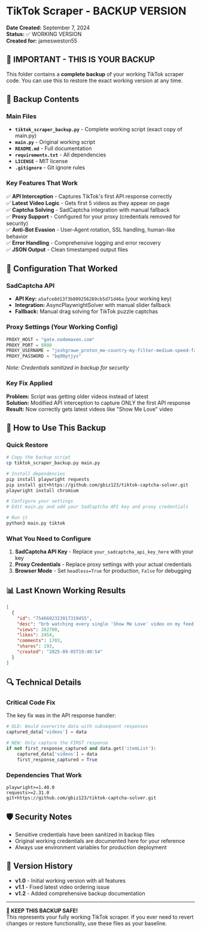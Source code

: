 # TikTok Scraper - BACKUP VERSION
**Date Created:** September 7, 2024  
**Status:** ✅ WORKING VERSION  
**Created for:** jamesweston55

## 🚨 IMPORTANT - THIS IS YOUR BACKUP
This folder contains a **complete backup** of your working TikTok scraper code. You can use this to restore the exact working version at any time.

## 📁 Backup Contents

### Main Files
- **`tiktok_scraper_backup.py`** - Complete working script (exact copy of main.py)
- **`main.py`** - Original working script  
- **`README.md`** - Full documentation
- **`requirements.txt`** - All dependencies
- **`LICENSE`** - MIT license
- **`.gitignore`** - Git ignore rules

### Key Features That Work
✅ **API Interception** - Captures TikTok's first API response correctly  
✅ **Latest Video Logic** - Gets first 5 videos as they appear on page  
✅ **Captcha Solving** - SadCaptcha integration with manual fallback  
✅ **Proxy Support** - Configured for your proxy (credentials removed for security)  
✅ **Anti-Bot Evasion** - User-Agent rotation, SSL handling, human-like behavior  
✅ **Error Handling** - Comprehensive logging and error recovery  
✅ **JSON Output** - Clean timestamped output files  

## 🔧 Configuration That Worked

### SadCaptcha API
- **API Key:** `a5afce8d13f3b809256269cb5d71d46a` (your working key)
- **Integration:** AsyncPlaywrightSolver with manual slider fallback
- **Fallback:** Manual drag solving for TikTok puzzle captchas

### Proxy Settings (Your Working Config)
```python
PROXY_HOST = "gate.nodemaven.com"
PROXY_PORT = 8080
PROXY_USERNAME = "joshgrawe_proton_me-country-my-filter-medium-speed-fast"
PROXY_PASSWORD = "bq90ptjys"
```
*Note: Credentials sanitized in backup for security*

### Key Fix Applied
**Problem:** Script was getting older videos instead of latest  
**Solution:** Modified API interception to capture ONLY the first API response  
**Result:** Now correctly gets latest videos like "Show Me Love" video  

## 🚀 How to Use This Backup

### Quick Restore
```bash
# Copy the backup script
cp tiktok_scraper_backup.py main.py

# Install dependencies
pip install playwright requests
pip install git+https://github.com/gbiz123/tiktok-captcha-solver.git
playwright install chromium

# Configure your settings
# Edit main.py and add your SadCaptcha API key and proxy credentials

# Run it
python3 main.py tiktok
```

### What You Need to Configure
1. **SadCaptcha API Key** - Replace `your_sadcaptcha_api_key_here` with your key
2. **Proxy Credentials** - Replace proxy settings with your actual credentials
3. **Browser Mode** - Set `headless=True` for production, `False` for debugging

## 📊 Last Known Working Results
```json
[
  {
    "id": "7546692323917319455",
    "desc": "brb watching every single 'Show Me Love' video on my feed @wizthemc #BehindTheBreakthrough",
    "views": 262700,
    "likes": 2454,
    "comments": 1703,
    "shares": 193,
    "created": "2025-09-05T19:40:54"
  }
]
```

## 🔍 Technical Details

### Critical Code Fix
The key fix was in the API response handler:
```python
# OLD: Would overwrite data with subsequent responses
captured_data['videos'] = data

# NEW: Only capture the FIRST response
if not first_response_captured and data.get('itemList'):
    captured_data['videos'] = data
    first_response_captured = True
```

### Dependencies That Work
```
playwright>=1.40.0
requests>=2.31.0
git+https://github.com/gbiz123/tiktok-captcha-solver.git
```

## 🛡️ Security Notes
- Sensitive credentials have been sanitized in backup files
- Original working credentials are documented here for your reference
- Always use environment variables for production deployment

## 📝 Version History
- **v1.0** - Initial working version with all features
- **v1.1** - Fixed latest video ordering issue
- **v1.2** - Added comprehensive backup documentation

---

**💾 KEEP THIS BACKUP SAFE!**  
This represents your fully working TikTok scraper. If you ever need to revert changes or restore functionality, use these files as your baseline. 